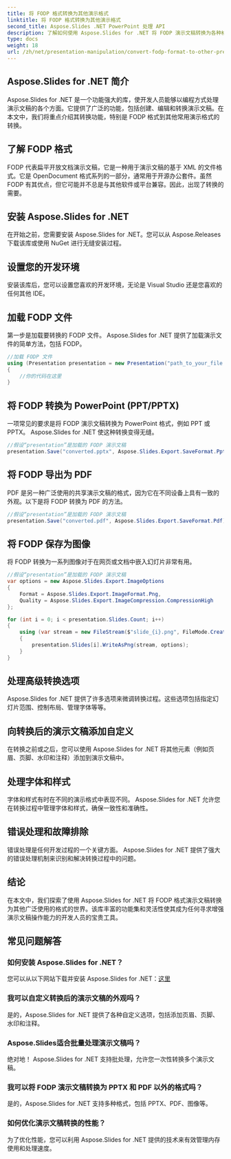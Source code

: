 ```yaml
---
title: 将 FODP 格式转换为其他演示格式
linktitle: 将 FODP 格式转换为其他演示格式
second_title: Aspose.Slides .NET PowerPoint 处理 API
description: 了解如何使用 Aspose.Slides for .NET 将 FODP 演示文稿转换为各种格式。轻松创建、定制和优化。
type: docs
weight: 18
url: /zh/net/presentation-manipulation/convert-fodp-format-to-other-presentation-formats/
---
```


## Aspose.Slides for .NET 简介

Aspose.Slides for .NET 是一个功能强大的库，使开发人员能够以编程方式处理演示文稿的各个方面。它提供了广泛的功能，包括创建、编辑和转换演示文稿。在本文中，我们将重点介绍其转换功能，特别是 FODP 格式到其他常用演示格式的转换。

## 了解 FODP 格式

FODP 代表扁平开放文档演示文稿，它是一种用于演示文稿的基于 XML 的文件格式。它是 OpenDocument 格式系列的一部分，通常用于开源办公套件。虽然 FODP 有其优点，但它可能并不总是与其他软件或平台兼容。因此，出现了转换的需要。

## 安装 Aspose.Slides for .NET

在开始之前，您需要安装 Aspose.Slides for .NET。您可以从 Aspose.Releases 下载该库或使用 NuGet 进行无缝安装过程。

## 设置您的开发环境

安装该库后，您可以设置您喜欢的开发环境，无论是 Visual Studio 还是您喜欢的任何其他 IDE。

## 加载 FODP 文件

第一步是加载要转换的 FODP 文件。 Aspose.Slides for .NET 提供了加载演示文件的简单方法，包括 FODP。

```csharp
//加载 FODP 文件
using (Presentation presentation = new Presentation("path_to_your_file.fodp"))
{
    //你的代码在这里
}
```

## 将 FODP 转换为 PowerPoint (PPT/PPTX)

一项常见的要求是将 FODP 演示文稿转换为 PowerPoint 格式，例如 PPT 或 PPTX。 Aspose.Slides for .NET 使这种转换变得无缝。

```csharp
//假设“presentation”是加载的 FODP 演示文稿
presentation.Save("converted.pptx", Aspose.Slides.Export.SaveFormat.Pptx);
```

## 将 FODP 导出为 PDF

PDF 是另一种广泛使用的共享演示文稿的格式，因为它在不同设备上具有一致的外观。以下是将 FODP 转换为 PDF 的方法。

```csharp
//假设“presentation”是加载的 FODP 演示文稿
presentation.Save("converted.pdf", Aspose.Slides.Export.SaveFormat.Pdf);
```

## 将 FODP 保存为图像

将 FODP 转换为一系列图像对于在网页或文档中嵌入幻灯片非常有用。

```csharp
//假设“presentation”是加载的 FODP 演示文稿
var options = new Aspose.Slides.Export.ImageOptions
{
    Format = Aspose.Slides.Export.ImageFormat.Png,
    Quality = Aspose.Slides.Export.ImageCompression.CompressionHigh
};

for (int i = 0; i < presentation.Slides.Count; i++)
{
    using (var stream = new FileStream($"slide_{i}.png", FileMode.Create))
    {
        presentation.Slides[i].WriteAsPng(stream, options);
    }
}
```

## 处理高级转换选项

Aspose.Slides for .NET 提供了许多选项来微调转换过程。这些选项包括指定幻灯片范围、控制布局、管理字体等等。

## 向转换后的演示文稿添加自定义

在转换之前或之后，您可以使用 Aspose.Slides for .NET 将其他元素（例如页眉、页脚、水印和注释）添加到演示文稿中。

## 处理字体和样式

字体和样式有时在不同的演示格式中表现不同。 Aspose.Slides for .NET 允许您在转换过程中管理字体和样式，确保一致性和准确性。

## 错误处理和故障排除

错误处理是任何开发过程的一个关键方面。 Aspose.Slides for .NET 提供了强大的错误处理机制来识别和解决转换过程中的问题。

## 结论

在本文中，我们探索了使用 Aspose.Slides for .NET 将 FODP 格式演示文稿转换为其他广泛使用的格式的世界。该库丰富的功能集和灵活性使其成为任何寻求增强演示文稿操作能力的开发人员的宝贵工具。

## 常见问题解答

### 如何安装 Aspose.Slides for .NET？

您可以从以下网站下载并安装 Aspose.Slides for .NET：[这里](https://releases.aspose.com/slides/net)

### 我可以自定义转换后的演示文稿的外观吗？

是的，Aspose.Slides for .NET 提供了各种自定义选项，包括添加页眉、页脚、水印和注释。

### Aspose.Slides适合批量处理演示文稿吗？

绝对地！ Aspose.Slides for .NET 支持批处理，允许您一次性转换多个演示文稿。

### 我可以将 FODP 演示文稿转换为 PPTX 和 PDF 以外的格式吗？

是的，Aspose.Slides for .NET 支持多种格式，包括 PPTX、PDF、图像等。

### 如何优化演示文稿转换的性能？

为了优化性能，您可以利用 Aspose.Slides for .NET 提供的技术来有效管理内存使用和处理速度。